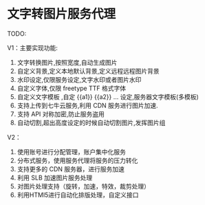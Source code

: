 # 文字转图片服务代理

TODO:

V1：主要实现功能:

1. 文字转换图片,按照宽度,自动生成图片
2. 自定义背景,定义本地默认背景,定义远程远程图片背景
3. 水印设定,仅限服务设定,文字水印或者图片水印
4. 自定义字体,仅限 freetype TTF 格式字体
5. 自定义文字模板 ,自定 {{a1}} {{a2}} ... 设定,服务器文字模板(多模板)
6. 支持上传到七牛云服务,利用 CDN 服务进行图片加速.
7. 支持 API 对称加密,防止服务盗用
8. 自动切割,超出高度设定的时候自动切割图片,发挥图片组


V2：

1. 使用账号进行分配管理，账户集中化服务
2. 分布式服务，使用服务代理将服务的压力转化
3. 支持更多的 CDN 服务器，进行服务加速
4. 利用 SLB 加速图片服务处理
5. 对图片处理支持（旋转，加速，特效，裁剪处理）
6. 利用HTMl5进行自动化排版处理，自定义接口

